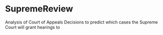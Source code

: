 # SupremeReview
Analysis of Court of Appeals Decisions to predict which cases the Supreme Court will grant hearings to
